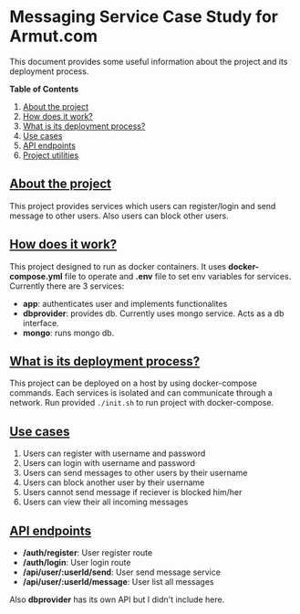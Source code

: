# Messaging Service Case Study for Armut.com

This document provides some useful information about the project and its deployment process.

**Table of Contents**

1. [About the project](#about-the-project)
2. [How does it work?](#how-does-it-work)
3. [What is its deployment process?](#what-is-its-deployment-process)
4. [Use cases](#use-cases)
5. [API endpoints](#api-endpoints)
6. [Project utilities](#project-utilities)


## [About the project](#about-the-project)

This project provides services which users can register/login and send message to other users. Also users can block other users.


## [How does it work?](#how-does-it-work)

This project designed to run as docker containers. It uses **docker-compose.yml** file to operate and **.env** file to set env variables for services. Currently there are 3 services:

- **app**: authenticates user and implements functionalites
- **dbprovider**: provides db. Currently uses mongo service. Acts as a db interface.
- **mongo**: runs mongo db.

## [What is its deployment process?](#what-is-its-deployment-process)

This project can be deployed on a host by using docker-compose commands. Each services is isolated and can communicate through a network. Run provided ```./init.sh``` to run project with docker-compose. 

## [Use cases](#use-cases)

1. Users can register with username and password
2. Users can login with username and password
3. Users can send messages to other users by their username
4. Users can block another user by their username
5. Users cannot send message if reciever is blocked him/her
6. Users can view their all incoming messages


## [API endpoints](#api-endpoints)

- **/auth/register**:               User register route
- **/auth/login**:                  User login route
- **/api/user/:userId/send**:       User send message service
- **/api/user/:userId/message**:    User list all messages

Also **dbprovider** has its own API but I didn't include here.